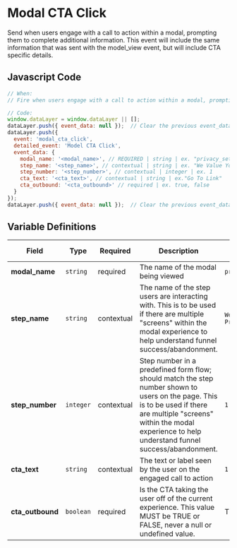 # Modal CTA Click

Send when users engage with a call to action within a modal, prompting them to complete additional information. This event will include the same information that was sent with the model_view event, but will include CTA specific details.

## Javascript Code

```js
// When:
// Fire when users engage with a call to action within a modal, prompting them to complete additional information.

// Code:
window.dataLayer = window.dataLayer || [];
dataLayer.push({ event_data: null });  // Clear the previous event_data object.
dataLayer.push({
  event: 'modal_cta_click',
  detailed_event: 'Model CTA Click',
  event_data: {
    modal_name: '<modal_name>', // REQUIRED | string | ex. "privacy_settings"
    step_name: '<step_name>', // contextual | string | ex. "We Value Your Privacy"
    step_number: '<step_number>', // contextual | integer | ex. 1
    cta_text: '<cta_text>', // contextual | string | ex."Go To Link"
    cta_outbound: '<cta_outbound>' // required | ex. true, false
  }
});
dataLayer.push({ event_data: null });  // Clear the previous event_data object.
```

## Variable Definitions

| Field              | Type      | Required | Description | Example                   | Pattern | Min Length | Max Length | Minimum | Maximum | Multiple Of |
|--------------------|-----------|----------|-------------|---------------------------|---------|------------|------------|---------|---------|-------------|
| **modal_name**     | `string`  | required | The name of the modal being viewed | `privacy_setting` | | | `500` | | | |
| **step_name**      | `string`  | contextual | The name of the step users are interacting with. This is to be used if there are multiple "screens" within the modal experience to help understand funnel success/abandonment. | `We Value Your Privacy` | | | `500` | | | |
| **step_number**    | `integer` | contextual | Step number in a predefined form flow; should match the step number shown to users on the page. This is to be used if there are multiple "screens" within the modal experience to help understand funnel success/abandonment. | `1` | | | `500` | `0` | | |
| **cta_text**       | `string`  | contextual | The text or label seen by the user on the engaged call to action | `1` | | | `500` | `0` | | |
| **cta_outbound**   | `boolean` | required | Is the CTA taking the user off of the current experience. This value MUST be TRUE or FALSE, never a null or undefined value. | TRUE, FALSE | | `1` | `500` | `0` | | |
